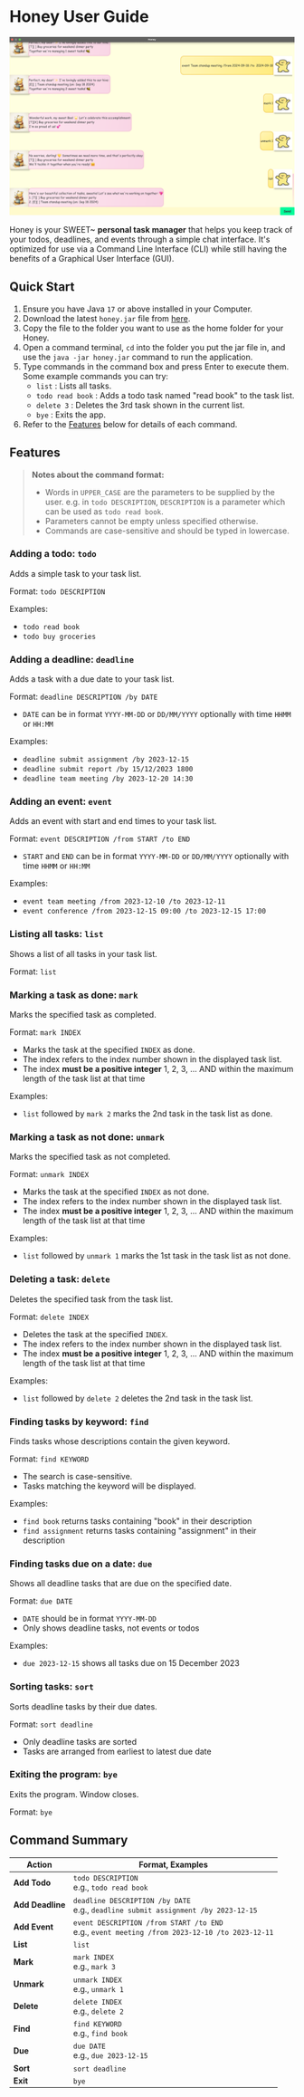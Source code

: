 # Honey User Guide

![Honey GUI](Ui.png)

Honey is your SWEET~ **personal task manager** that helps you keep track of your todos, deadlines, and events through a simple chat interface. It's optimized for use via a Command Line Interface (CLI) while still having the benefits of a Graphical User Interface (GUI).

## Quick Start

1. Ensure you have Java `17` or above installed in your Computer.
2. Download the latest `honey.jar` file from [here](https://github.com/soakedumplings/ip/releases).
3. Copy the file to the folder you want to use as the home folder for your Honey.
4. Open a command terminal, `cd` into the folder you put the jar file in, and use the `java -jar honey.jar` command to run the application.
5. Type commands in the command box and press Enter to execute them. Some example commands you can try:
   * `list` : Lists all tasks.
   * `todo read book` : Adds a todo task named "read book" to the task list.
   * `delete 3` : Deletes the 3rd task shown in the current list.
   * `bye` : Exits the app.
6. Refer to the [Features](#features) below for details of each command.

## Features

> **Notes about the command format:**
> * Words in `UPPER_CASE` are the parameters to be supplied by the user.
>   e.g. in `todo DESCRIPTION`, `DESCRIPTION` is a parameter which can be used as `todo read book`.
> * Parameters cannot be empty unless specified otherwise.
> * Commands are case-sensitive and should be typed in lowercase.

### Adding a todo: `todo`

Adds a simple task to your task list.

Format: `todo DESCRIPTION`

Examples:
* `todo read book`
* `todo buy groceries`

### Adding a deadline: `deadline`

Adds a task with a due date to your task list.

Format: `deadline DESCRIPTION /by DATE`

* `DATE` can be in format `YYYY-MM-DD` or `DD/MM/YYYY` optionally with time `HHMM` or `HH:MM`

Examples:
* `deadline submit assignment /by 2023-12-15`
* `deadline submit report /by 15/12/2023 1800`
* `deadline team meeting /by 2023-12-20 14:30`

### Adding an event: `event`

Adds an event with start and end times to your task list.

Format: `event DESCRIPTION /from START /to END`

* `START` and `END` can be in format `YYYY-MM-DD` or `DD/MM/YYYY` optionally with time `HHMM` or `HH:MM`

Examples:
* `event team meeting /from 2023-12-10 /to 2023-12-11`
* `event conference /from 2023-12-15 09:00 /to 2023-12-15 17:00`

### Listing all tasks: `list`

Shows a list of all tasks in your task list.

Format: `list`

### Marking a task as done: `mark`

Marks the specified task as completed.

Format: `mark INDEX`

* Marks the task at the specified `INDEX` as done.
* The index refers to the index number shown in the displayed task list.
* The index **must be a positive integer** 1, 2, 3, ... AND within the maximum length of the task list at that time

Examples:
* `list` followed by `mark 2` marks the 2nd task in the task list as done.

### Marking a task as not done: `unmark`

Marks the specified task as not completed.

Format: `unmark INDEX`

* Marks the task at the specified `INDEX` as not done.
* The index refers to the index number shown in the displayed task list.
* The index **must be a positive integer** 1, 2, 3, ... AND within the maximum length of the task list at that time

Examples:
* `list` followed by `unmark 1` marks the 1st task in the task list as not done.

### Deleting a task: `delete`

Deletes the specified task from the task list.

Format: `delete INDEX`

* Deletes the task at the specified `INDEX`.
* The index refers to the index number shown in the displayed task list.
* The index **must be a positive integer** 1, 2, 3, ... AND within the maximum length of the task list at that time

Examples:
* `list` followed by `delete 2` deletes the 2nd task in the task list.

### Finding tasks by keyword: `find`

Finds tasks whose descriptions contain the given keyword.

Format: `find KEYWORD`

* The search is case-sensitive.
* Tasks matching the keyword will be displayed.

Examples:
* `find book` returns tasks containing "book" in their description
* `find assignment` returns tasks containing "assignment" in their description

### Finding tasks due on a date: `due`

Shows all deadline tasks that are due on the specified date.

Format: `due DATE`

* `DATE` should be in format `YYYY-MM-DD`
* Only shows deadline tasks, not events or todos

Examples:
* `due 2023-12-15` shows all tasks due on 15 December 2023

### Sorting tasks: `sort`

Sorts deadline tasks by their due dates.

Format: `sort deadline`

* Only deadline tasks are sorted
* Tasks are arranged from earliest to latest due date

### Exiting the program: `bye`

Exits the program. Window closes.

Format: `bye`

## Command Summary

| Action | Format, Examples |
|--------|------------------|
| **Add Todo** | `todo DESCRIPTION` <br> e.g., `todo read book` |
| **Add Deadline** | `deadline DESCRIPTION /by DATE` <br> e.g., `deadline submit assignment /by 2023-12-15` |
| **Add Event** | `event DESCRIPTION /from START /to END` <br> e.g., `event meeting /from 2023-12-10 /to 2023-12-11` |
| **List** | `list` |
| **Mark** | `mark INDEX` <br> e.g., `mark 3` |
| **Unmark** | `unmark INDEX` <br> e.g., `unmark 1` |
| **Delete** | `delete INDEX` <br> e.g., `delete 2` |
| **Find** | `find KEYWORD` <br> e.g., `find book` |
| **Due** | `due DATE` <br> e.g., `due 2023-12-15` |
| **Sort** | `sort deadline` |
| **Exit** | `bye` |
